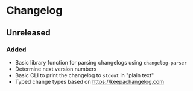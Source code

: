 # Changelog

## Unreleased

### Added

- Basic library function for parsing changelogs using `changelog-parser`
- Determine next version numbers
- Basic CLI to print the changelog to `stdout` in "plain text"
- Typed change types based on https://keepachangelog.com
